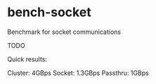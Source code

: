 # bench-socket
Benchmark for socket communications

TODO

Quick results:

Cluster: 4GBps
Socket: 1.3GBps
Passthru: 1GBps
